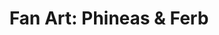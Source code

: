 ---
layout: portfolio
title: "Fan Art: Phineas & Ferb"
# FB and Jekyll SEO Tag values
description: Fan Art illustration based on characters from the famous Phineas and Ferb TV series.
image: /assets/images/portfolio/2019_fa_phineasAndFerb@400w.jpg
# End FB and Jekyll SEO Tag values
categories: 
    - homepage
    - fanart
pretty_category: Illustration
pretty_title: "Fan Art: Phineas & Ferb"
description: Fan Art based on the Phineas and Ferb TV series.
permalink: /portfolio/fanart/fanart-phineas-ferb
sort_number: 19
masonryimage: /assets/images/portfolio/2019_fa_phineasAndFerb@400w.jpg
fullsizeimage: /assets/images/portfolio/2019_fa_phineasAndFerb@1500w.jpg
work_details:
    - Digital Artwork, 2019
    - "I always found the angled yet cute character design of Phineas intriguing. So here it is in fan art form."

---